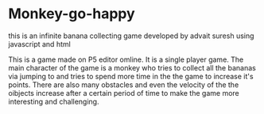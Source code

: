 # Monkey-go-happy
this is an infinite banana collecting game developed by advait suresh using javascript and html

This is a game made on P5 editor omline.
It is a single player game.
The main character of the game is a monkey who tries to collect all the bananas via jumping to and tries to spend more time in the the game to increase it's points.
There are also many obstacles and even the velocity of the the oibjects increase after a certain period of time to make the game more interesting and challenging.
